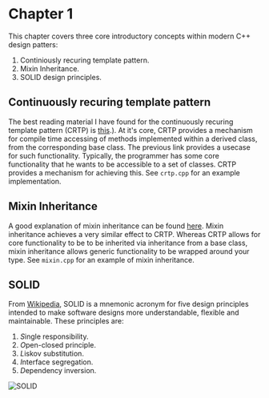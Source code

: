 # Chapter 1

This chapter covers three core introductory concepts within modern C++ design patters:
1. Continiously recuring template pattern.
2. Mixin Inheritance.
3. SOLID design principles.

## Continuously recuring template pattern

The best reading material I have found for the continuously recuring template pattern (CRTP) is [this](https://www.fluentcpp.com/2017/05/16/what-the-crtp-brings-to-code/#:~:text=The%20purpose%20is%20to%20use,the%20situation%20is%20radically%20different.&text=Rather%2C%20it%20is%20the%20other,such%20as%20getValue%20and%20setValue%20).). At it's core, CRTP provides a mechanism for compile time accessing of methods implemented within a derived class, from the corresponding base class. The previous link provides a usecase for such functionality. Typically, the programmer has some core functionality that he wants to be accessible to a set of classes. CRTP provides a mechanism for achieving this. See `crtp.cpp` for an example implementation.

## Mixin Inheritance

A good explanation of mixin inheritance can be found [here](https://www.fluentcpp.com/2017/12/12/mixin-classes-yang-crtp/). Mixin inheritance achieves a very similar effect to CRTP. Whereas CRTP allows for core functionality to be to be inherited via inheritance from a base class, mixin inheritance allows generic functionality to be wrapped around your type. See `mixin.cpp` for an example of mixin inheritance.

## SOLID

From [Wikipedia](https://en.wikipedia.org/wiki/SOLID), SOLID is a mnemonic acronym for five design principles intended to make software designs more understandable, flexible and maintainable. These principles are:
1. *S*ingle responsibility.
2. *O*pen-closed principle.
3. *L*iskov substitution.
4. *I*nterface segregation.
5. *D*ependency inversion.

![SOLID](https://i.pinimg.com/originals/8a/53/36/8a53363bd595a8af11822020a9342b02.jpg)
